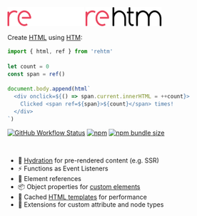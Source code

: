 <img src="logo-dark.svg#gh-dark-mode-only" height="42px"/>
<img src="logo-light.svg#gh-light-mode-only" height="42px"/>

Create [HTML](https://en.wikipedia.org/wiki/HTML) using [HTM](https://github.com/developit/htm):

```js
import { html, ref } from 'rehtm'

let count = 0
const span = ref()

document.body.append(html`
  <div onclick=${() => span.current.innerHTML = ++count}>
    Clicked <span ref=${span}>${count}</span> times!
  </div>
`)
```

[![GitHub Workflow Status](https://img.shields.io/github/actions/workflow/status/loreanvictor/rehtm/coverage.yml?color=black&label=tests&style=flat-square)](https://github.com/loreanvictor/rehtm/actions/workflows/coverage.yml)
[![npm](https://img.shields.io/npm/v/rehtm?color=black&label=version&style=flat-square)](https://www.npmjs.com/package/rehtm)
[![npm bundle size](https://img.shields.io/bundlephobia/minzip/rehtm?color=black&label=size&style=flat-square)](https://bundlephobia.com/package/rehtm@latest)

<br>

- 🧬 [Hydration](https://en.wikipedia.org/wiki/Hydration_(web_development)) for pre-rendered content (e.g. SSR)
- ⚡ Functions as Event Listeners
- 🔗 Element references
- 📦 Object properties for [custom elements](https://developer.mozilla.org/en-US/docs/Web/Web_Components/Using_custom_elements)
- 🚀 Cached [HTML templates](https://www.w3schools.com/tags/tag_template.asp) for performance
- 🔩 Extensions for custom attribute and node types
